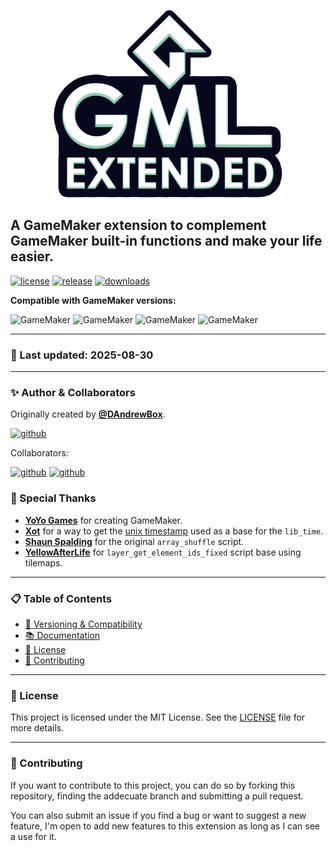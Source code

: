 <p align="center">
  <img src="./logo_v2.png" height="300px" alt="GameMaker Language Extended"/>
</p> 

## A GameMaker extension to complement GameMaker built-in functions and make your life easier.

[![license](https://img.shields.io/github/license/DAndrewBox/GML-Extended)](LICENSE)
[![release](https://img.shields.io/github/v/release/DAndrewBox/GML-Extended)](https://github.com/DAndrewBox/GML-Extended)
[![downloads](https://img.shields.io/github/downloads/DAndrewBox/GML-Extended/total)](https://github.com/DAndrewBox/GML-Extended/releases)

**Compatible with GameMaker versions:**

![GameMaker](https://img.shields.io/badge/GameMaker-v2.3.7-039e5c?logo=gamemaker&labelColor=000)
![GameMaker](https://img.shields.io/badge/GameMaker-v2022-039e5c?logo=gamemaker&labelColor=000)
![GameMaker](https://img.shields.io/badge/GameMaker-v2023-039e5c?logo=gamemaker&labelColor=000)
![GameMaker](https://img.shields.io/badge/GameMaker-v2024-039e5c?logo=gamemaker&labelColor=000)

---

### 📅 Last updated: 2025-08-30

---

### ✨ Author & Collaborators

Originally created by [**@DAndrewBox**](https://twitter.com/DAndrewBox_).

[![github](https://img.shields.io/badge/DAndrewBox-000?logo=github&label=Github&logoColor=white)](https://github.com/DAndrewBox)

Collaborators:

[![github](https://img.shields.io/badge/Shynif-000?logo=github&label=Github&logoColor=white)](https://github.com/Shynif)
[![github](https://img.shields.io/badge/Gizmo199-000?logo=github&label=Github&logoColor=white)](https://github.com/Gizmo199)

### 🙏 Special Thanks

- [**YoYo Games**](https://www.yoyogames.com/) for creating GameMaker.
- [**Xot**](https://twitter.com/xotmatrix) for a way to get the [unix timestamp](https://www.gmlscripts.com/script/unix_timestamp) used as a base for the `lib_time`.
- [**Shaun Spalding**](https://twitter.com/shaunspalding) for the original `array_shuffle` script.
- [**YellowAfterLife**](https://yal.cc) for `layer_get_element_ids_fixed` script base using tilemaps.

---

### 📋 Table of Contents
- [🔧 Versioning & Compatibility](https://github.com/DAndrewBox/GML-Extended/wiki)
- [📚 Documentation](https://github.com/DAndrewBox/GML-Extended/wiki/Documentation)
- [📜 License](#-license)
- [🤝 Contributing](#-contributing)

---

### 📜 License

This project is licensed under the MIT License. See the [LICENSE](LICENSE) file for more details.

---

### 🤝 Contributing

If you want to contribute to this project, you can do so by forking this repository, finding the addecuate branch and submitting a pull request.

You can also submit an issue if you find a bug or want to suggest a new feature, I'm open to add new features to this extension as long as I can see a use for it.
